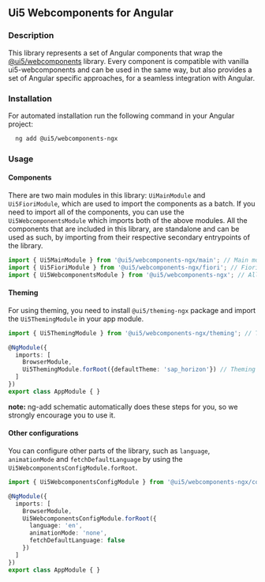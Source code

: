 ## Ui5 Webcomponents for Angular

### Description
This library represents a set of Angular components that wrap the [@ui5/webcomponents](https://sap.github.io/ui5-webcomponents) library. Every component is compatible with vanilla ui5-webcomponents
and can be used in the same way, but also provides a set of Angular specific approaches, for a seamless integration with Angular.

### Installation
For automated installation run the following command in your Angular project:
```bash
  ng add @ui5/webcomponents-ngx
```

### Usage

#### Components
There are two main modules in this library: `UiMainModule` and `Ui5FioriModule`, which are used to import the components as a batch. If you need to import all of the components, you can use the `Ui5WebcomponentsModule` which imports both of the above modules.
All the components that are included in this library, are standalone and can be used as such, by importing from their respective secondary entrypoints of the library.

```typescript
import { Ui5MainModule } from '@ui5/webcomponents-ngx/main'; // Main module import
import { Ui5FioriModule } from '@ui5/webcomponents-ngx/fiori'; // Fiori module import
import { Ui5WebcomponentsModule } from '@ui5/webcomponents-ngx'; // All components import
```

#### Theming
For using theming, you need to install `@ui5/theming-ngx` package and import the `Ui5ThemingModule` in your app module.

```typescript
import { Ui5ThemingModule } from '@ui5/webcomponents-ngx/theming'; // Theming module import

@NgModule({
  imports: [
    BrowserModule,
    Ui5ThemingModule.forRoot({defaultTheme: 'sap_horizon'}) // Theming module import
  ]
})
export class AppModule { }
```
**note:** ng-add schematic automatically does these steps for you, so we strongly encourage you to use it.

#### Other configurations
You can configure other parts of the library, such as `language`, `animationMode` and `fetchDefaultLanguage` by using the `Ui5WebcomponentsConfigModule.forRoot`.

```typescript 
import { Ui5WebcomponentsConfigModule } from '@ui5/webcomponents-ngx/config'; // Config module import

@NgModule({
  imports: [
    BrowserModule,
    Ui5WebcomponentsConfigModule.forRoot({
      language: 'en',
      animationMode: 'none',
      fetchDefaultLanguage: false
    })
  ]
})
export class AppModule { }
```
